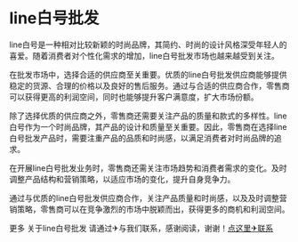 # line白号批发

line白号是一种相对比较新颖的时尚品牌，其简约、时尚的设计风格深受年轻人的喜爱。随着消费者对个性化需求的增加，line白号批发市场也越来越受到关注。

在批发市场中，选择合适的供应商至关重要。优质的line白号批发供应商能够提供稳定的货源、合理的价格以及良好的售后服务。通过与合适的供应商合作，零售商可以获得更高的利润空间，同时也能够提升客户满意度，扩大市场份额。

除了选择优质的供应商之外，零售商还需要关注产品的质量和款式的多样性。line白号作为一个时尚品牌，其产品的设计和质量至关重要。因此，零售商在选择line白号批发产品时，需要注重产品的品质和时尚感，以满足消费者对时尚品牌的追求。

在开展line白号批发业务时，零售商还需关注市场趋势和消费者需求的变化。及时调整产品结构和营销策略，以适应市场的变化，提升自身竞争力。

通过与优质的line白号批发供应商合作，关注产品质量和时尚感，以及及时调整营销策略，零售商可以在竞争激烈的市场中脱颖而出，获得更多的商机和利润空间。

更多 关于line白号批发 请通过✈与我们联系，感谢阅读，谢谢！[点这里✈联系](https://www.k02.cc)